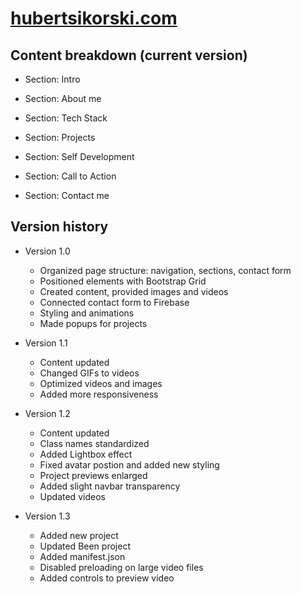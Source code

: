 # [hubertsikorski.com](https://hubertsikorski.com)

## Content breakdown (current version)

- Section: Intro

- Section: About me

- Section: Tech Stack

- Section: Projects

- Section: Self Development

- Section: Call to Action

- Section: Contact me

## Version history

- Version 1.0
  - Organized page structure: navigation, sections, contact form
  - Positioned elements with Bootstrap Grid
  - Created content, provided images and videos
  - Connected contact form to Firebase
  - Styling and animations
  - Made popups for projects

- Version 1.1
  - Content updated
  - Changed GIFs to videos
  - Optimized videos and images
  - Added more responsiveness

- Version 1.2
  - Content updated
  - Class names standardized
  - Added Lightbox effect
  - Fixed avatar postion and added new styling
  - Project previews enlarged
  - Added slight navbar transparency
  - Updated videos

- Version 1.3
  - Added new project
  - Updated Been project
  - Added manifest.json
  - Disabled preloading on large video files
  - Added controls to preview video
